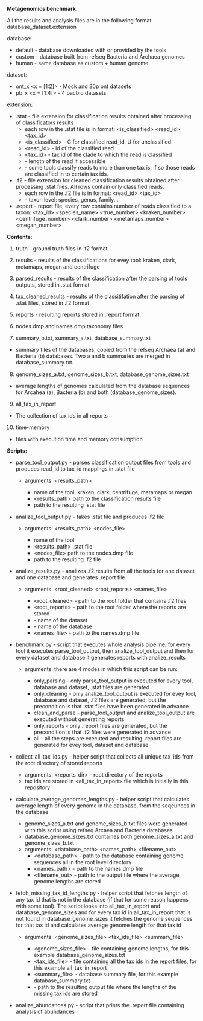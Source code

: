 
**Metagenomics benchmark.**


All the results and analysis files are in the following format database_dataset.extension

database:
 - default - database downloaded with or provided by the tools
 - custom - database built from refseq Bacteria and Archaea genomes
 - human - same database as custom + human genome

dataset:
 - ont_x <x = [1:2]> - Mock and 30p ont datasets
 - pb_x <x = [1:4]> - 4 pacbio datasets

extension:
 - .stat - file extension for classification results obtained after processing of classificators results
 	- each row in the .stat file is in format: <is_classified>	<read_id>	<tax_id>	<length>	<percentage>
 	- <is_classified> - C for classified read_id, U for unclassified
 	- <read_id> - id of the classified read
 	- <tax_id> - tax id of the clade to which the read is classified
 	- <length> - length of the read if accessible
 	- <percentage> - some tools classify reads to more than one tax is, if so those reads are classified in <percentage> to certain tax ids. 
 - .f2 - file extension for cleaned classification results obtained after processing .stat files. All rows contain only classified reads.
 	- each row in the .f2 file is in format: <read_id>	<tax_id>	<percentage>	<level>
 	- <level> - taxon level: species, genus, family...
 - .report - report file, every row contains number of reads classified to a taxon: <tax_id>	<species_name>	<true_number>	<kraken_number>	<centrifuge_number>	<clark_number>	<metamaps_number>	<megan_number>



**Contents:**

1. truth - ground truth files in .f2 format
2. results - results of the classifications for evey tool: kraken, clark, metamaps, megan and centrifuge
3. parsed_results - results of the classification after the parsing of tools outputs, stored in .stat format
4. tax_cleaned_results - results of the classitifation after the parsing of .stat files, stored in .f2 format
5. reports - resulting reports stored in .report format

6. nodes.dmp and names.dmp taxonomy files

7. summary_b.txt, summary_a.txt, database_summary.txt
 - summary files of the databases, copied from the refseq Archaea (a) and Bacteria (b) databases. Two a and b summaries are merged in database_summary.txt.

8. genome_sizes_a.txt, genome_sizes_b.txt, database_genome_sizes.txt
 - average lengths of genomes calculated from the database sequences for Arcahea (a), Bacteria (b) and both (database_genome_sizes).

9. all_tax_in_report
 - The collection of tax ids in all reports

10. time-memory
 - files with execution time and memory consumption

**Scripts:**
 
 - parse_tool_output.py - parses classification output files from tools and produces read_id to tax_id mappings in .stat file
 	- arguments: <tool> <results_path> <fileout>
 		- <tool> name of the tool, kraken, clark, centrifuge, metamaps or megan
 		- <results_path> path to the classification results file
 		- <fileout> path to the resulting .stat file

- analize_tool_output.py - takes .stat file and produces .f2 file
	- arguments: <tool> <results_path> <nodes_file> <fileout>
		- <tool> name of the tool
		- <results_path> .stat file
		- <nodes_file> path to the nodes.dmp file
		- <fileout> path to the resulting .f2 file

- analize_results.py - analizes .f2 results from all the tools for one dataset and one database and generates .report file
	- arguments: <root_cleaned> <root_reports> <dataset> <database> <names_file>
		- <root_cleaned> - path to the root folder that contains .f2 files
		- <root_reports> - path to the root folder where the reports are stored
		- <dataset> - name of the dataset
		- <database> - name of the database
		- <names_file> - path to the names.dmp file

- benchmark.py - script that executes whole analysis pipeline, for every tool it executes parse_tool_output, then analize_tool_output and then for every dataset and database it generates reports with analize_results
	- arguments: <mode> there are 4 modes in which this script can be run:
		- only_parsing - only parse_tool_output is executed for every tool, database and dataset, .stat files are generated
		- only_cleaning - only analize_tool_output is executed for evey tool, database and dataset, .f2 files are generated, but the precondition is that .stat files have been generated in advance
		- clean_and_parse - parse_tool_output and analize_tool_output are executed without generating reports
		- only_reports - only .report files are generated, but the precondition is that .f2 files were generated in advance
		- all - all the steps are executed and resulting .report files are generated for evey tool, dataset and database

- collect_all_tax_ids.py - helper script that collects all unique tax_ids from the root directory of stored reports
	- arguments: <reports_dir> - root directory of the reports 
	- tax ids are stored in <all_tax_in_report> file which is initially in this repository

- calculate_average_genomes_lengths.py - helper script that calculates average length of every genome in the database, from the seqeunces in the database
	- genome_sizes_a.txt and genome_sizes_b.txt files were generated with this script using refseq Arcaea and Bacteria databases
	- database_genome_sizes.txt containes both genome_sizes_a.txt and genome_sizes_b.txt
	- arguments: <database_path> <names_path> <filename_out>
		- <database_path> - path to the database containing genome sequences all in the root level directory
		- <names_path> - path to the names.dmp file
		- <filename_out> - path to the output file where the average genome lengths are stored

- fetch_missing_tax_id_lengths.py - helper script that fetches length of any tax id that is not in the database (if that for some reason happens with some tool). The script looks into all_tax_in_report and database_genome_sizes and for every tax id in all_tax_in_report that is not found in database_genome_sizes it fetches the genome sequences for that tax id and calculates average genome length for that tax id
	- arguments: <genome_sizes_file> <tax_ids_file> <summary_file> <outfile>
		- <genome_sizes_file> - file containing genome lengths, for this example database_genome_sizes.txt
		- <tax_ids_file> - file containing all the tax ids in the report files, for this example all_tax_in_report
		- <summary_file> - database summary file, for this example database_summary.txt
		- <outfile> - path to the resulting output file where the lengths of the missing tax ids are stored

- analize_abundances.py - script that prints the .report file containing analysis of abundances







